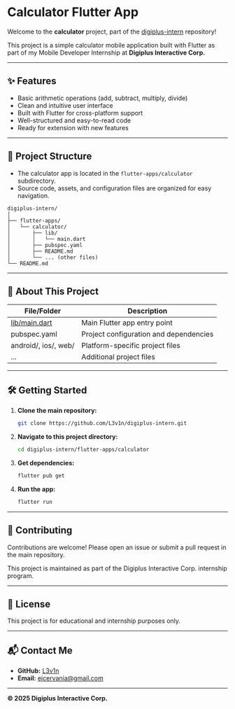 # Calculator Flutter App

Welcome to the **calculator** project, part of the [digiplus-intern](https://github.com/L3v1n/digiplus-intern) repository!

This project is a simple calculator mobile application built with Flutter as part of my Mobile Developer Internship at **Digiplus Interactive Corp.**

---

## ✨ Features

- Basic arithmetic operations (add, subtract, multiply, divide)
- Clean and intuitive user interface
- Built with Flutter for cross-platform support
- Well-structured and easy-to-read code
- Ready for extension with new features

---

## 📁 Project Structure

- The calculator app is located in the `flutter-apps/calculator` subdirectory.
- Source code, assets, and configuration files are organized for easy navigation.

```
digiplus-intern/
│
├── flutter-apps/
│   └── calculator/
│       ├── lib/
│       │   └── main.dart
│       ├── pubspec.yaml
│       ├── README.md
│       └── ... (other files)
└── README.md
```

---

## 🚀 About This Project

| File/Folder                      | Description                            |
| -------------------------------- | -------------------------------------- |
| [lib/main.dart](./lib/main.dart) | Main Flutter app entry point           |
| pubspec.yaml                     | Project configuration and dependencies |
| android/, ios/, web/             | Platform-specific project files        |
| ...                              | Additional project files               |

---

## 🛠️ Getting Started

1. **Clone the main repository:**
   ```sh
   git clone https://github.com/L3v1n/digiplus-intern.git
   ```
2. **Navigate to this project directory:**
   ```sh
   cd digiplus-intern/flutter-apps/calculator
   ```
3. **Get dependencies:**
   ```sh
   flutter pub get
   ```
4. **Run the app:**
   ```sh
   flutter run
   ```

---

## 🤝 Contributing

Contributions are welcome! Please open an issue or submit a pull request in the main repository.

This project is maintained as part of the Digiplus Interactive Corp. internship program.

---

## 📄 License

This project is for educational and internship purposes only.

---

## 📬 Contact Me

- **GitHub:** [L3v1n](https://github.com/L3v1n)
- **Email:** ejcervania@gmail.com

---

**© 2025 Digiplus Interactive Corp.**
